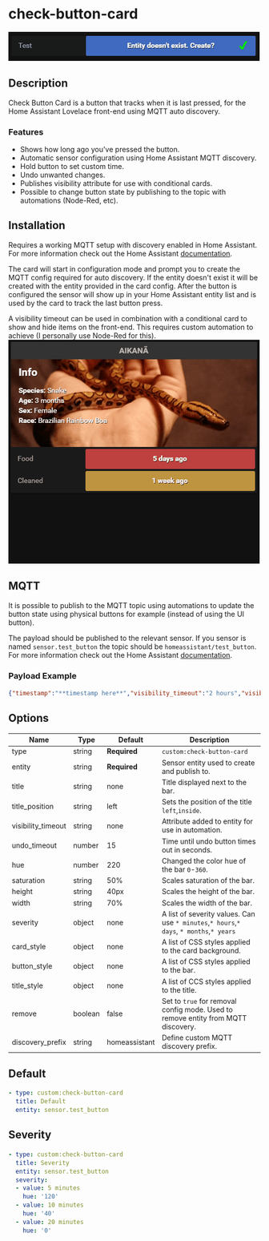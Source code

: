 # check-button-card
![](images/example.gif)

## Description

Check Button Card is a button that tracks when it is last pressed, for the Home Assistant Lovelace front-end using MQTT auto discovery.

### Features
- Shows how long ago you've pressed the button.
- Automatic sensor configuration using Home Assistant MQTT discovery.
- Hold button to set custom time.
- Undo unwanted changes.
- Publishes visibility attribute for use with conditional cards.
- Possible to change button state by publishing to the topic with automations (Node-Red, etc).

## Installation
Requires a working MQTT setup with discovery enabled in Home Assistant. For more information check out the Home Assistant [documentation](https://www.home-assistant.io/docs/mqtt/discovery/).

The card will start in configuration mode and prompt you to create the MQTT config required for auto discovery. If the entity doesn't exist it will be created with the entity provided in the card config. After the button is configured the sensor will show up in your Home Assistant entity list and is used by the card to track the last button press.

A visibility timeout can be used in combination with a conditional card to show and hide items on the front-end. This requires custom automation to achieve (I personally use Node-Red for this).
![](images/vis_example.gif)

## MQTT

It is possible to publish to the MQTT topic using automations to update the button state using physical buttons for example (instead of using the UI button).

The payload should be published to the relevant sensor. If you sensor is named `sensor.test_button` the topic should be `homeassistant/test_button`. For more information check out the Home Assistant [documentation](https://www.home-assistant.io/docs/mqtt/discovery/). 

### Payload Example
``` json
{"timestamp":"**timestamp here**","visibility_timeout":"2 hours","visible":true,"unit_of_measurement":"timestamp"}
```

## Options

| Name | Type | Default | Description
| ---- | ---- | ------- | -----------
| type | string | **Required** | `custom:check-button-card`
| entity | string | **Required** | Sensor entity used to create and publish to.
| title | string | none | Title displayed next to the bar.
| title_position | string | left | Sets the position of the title `left`,`inside`.
| visibility_timeout | string | none | Attribute added to entity for use in automation.
| undo_timeout | number | 15 | Time until undo button times out in seconds.
| hue | number | 220 | Changed the color hue of the bar `0`-`360`.
| saturation | string | 50% | Scales saturation of the bar.
| height | string | 40px | Scales the height of the bar.
| width | string | 70% | Scales the width of the bar.
| severity | object | none | A list of severity values. Can use `* minutes`,`* hours`,`* days`, `* months`,`* years`
| card_style | object | none | A list of CSS styles applied to the card background.
| button_style | object | none | A list of CSS styles applied to the bar.
| title_style | object | none | A list of CCS styles applied to the title.
| remove | boolean | false | Set to `true` for removal config mode. Used to remove entity from MQTT discovery.
| discovery_prefix | string | homeassistant | Define custom MQTT discovery prefix.

## Default

```yaml
- type: custom:check-button-card
  title: Default
  entity: sensor.test_button
```
## Severity

```yaml
- type: custom:check-button-card
  title: Severity
  entity: sensor.test_button
  severity:
  - value: 5 minutes
    hue: '120'
  - value: 10 minutes
    hue: '40'
  - value: 20 minutes
    hue: '0'
```
